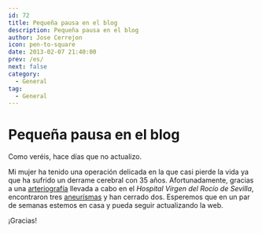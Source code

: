 ```yaml
---
id: 72
title: Pequeña pausa en el blog
description: Pequeña pausa en el blog
author: Jose Cerrejon
icon: pen-to-square
date: 2013-02-07 21:40:00
prev: /es/
next: false
category:
  - General
tag:
  - General
---
```


# Pequeña pausa en el blog

Como veréis, hace días que no actualizo. 

Mi mujer ha tenido una operación delicada en la que casi pierde la vida ya que ha sufrido un derrame cerebral con 35 años. Afortunadamente, gracias a una [arteriografía](http://www.cdyte.com/pacientes/glosario/arteriografia/) llevada a cabo en el *Hospital Vírgen del Rocío de Sevilla*, encontraron tres [aneurísmas](http://www.arteriasyvenas.org/index/aneurismas) y han cerrado dos. Esperemos que en un par de semanas estemos en casa y pueda seguir actualizando la web.

¡Gracias!